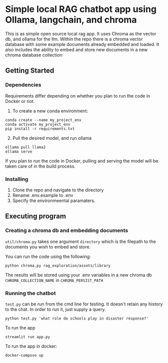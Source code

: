 # Simple local RAG chatbot app using Ollama, langchain, and chroma

This is as simple open source local rag app. It uses Chroma as the vector db, and ollama for the llm. Within the repo there is a chroma vector database with some example documents already embedded and loaded. It also includes the ability to embed and store new documents in a new chroma database collection


## Getting Started

### Dependencies

Requirements differ depending on whether you plan to run the code in Docker or not. 

1. To create a new conda environment:
```
conda create --name my_project_env
conda activate my_project_env
pip install -r requirements.txt
```

2. Pull the desired model, and run ollama
```
ollama pull llama2
ollama serve
```

If you plan to run the code in Docker, pulling and serving the model will be taken care of in the build process. 

### Installing

1. Clone the repo and navigate to the directory
2. Rename .env.example to .env
3. Specify the environmeental paramaters. 


## Executing program

### Creating a chroma db and embedding documents

`util/chroma.py` takes one argument `directory` which is the filepath to the documents you wish to embed and store. 

You can run the code using the following: 

```
python chroma.py rag_exploration/assets/library
```

The results will be stored using your .env variables in a new chroma db `CHROMA_COLLECTION_NAME` in `CHROMA_PERSIST_PATH`

### Running the chatbot

`test.py` can be run from the cmd line for testing. It doesn't retain any history to the chat. In order to run it, just supply a query. 

```
python test.py 'what role do schools play in disaster response?'
```

To run the app
```
streamlit run app.py
```

To run the app in docker:
```
docker-compose up
```
